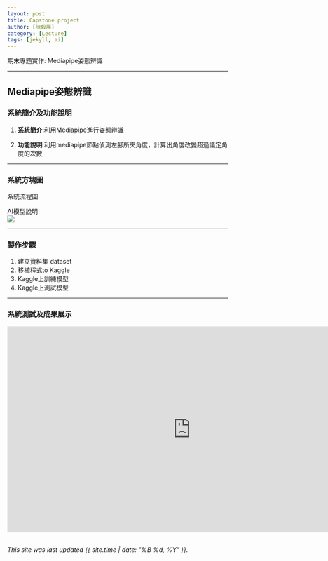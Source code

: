 ```yaml
---
layout: post
title: Capstone project
author: [陳毅展]
category: [Lecture]
tags: [jekyll, ai]
---
```


期末專題實作: Mediapipe姿態辨識

---
## Mediapipe姿態辨識

### 系統簡介及功能說明

1. **系統簡介**:利用Mediapipe進行姿態辨識

2. **功能說明**:利用mediapipe節點偵測左腳所夾角度，計算出角度改變超過議定角度的次數

---
### 系統方塊圖
系統流程圖<br>
![]()

AI模型說明<br>
![](https://github.com/rkuo2000/AI-course/blob/gh-pages/images/stock_dqn.png?raw=true)

---
### 製作步驟

1. 建立資料集 dataset
2. 移植程式to Kaggle
3. Kaggle上訓練模型
4. Kaggle上測試模型

---
### 系統測試及成果展示


<iframe width="835" height="470" src="https://www.youtube.com/embed/DtzN5vtEgOk" title="RL-Robocar" frameborder="0" allow="accelerometer; autoplay; clipboard-write; encrypted-media; gyroscope; picture-in-picture" allowfullscreen></iframe>

<br>
<br>

*This site was last updated {{ site.time | date: "%B %d, %Y" }}.*

